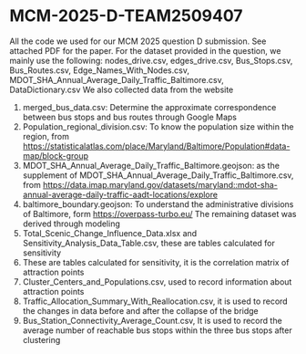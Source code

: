 # MCM-2025-D-TEAM2509407
All the code we used for our MCM 2025 question D submission. See attached PDF for the paper.
For the dataset provided in the question, we mainly use the following:
nodes_drive.csv, edges_drive.csv, Bus_Stops.csv, Bus_Routes.csv, Edge_Names_With_Nodes.csv, MDOT_SHA_Annual_Average_Daily_Traffic_Baltimore.csv, DataDictionary.csv
We also collected data from the website
1. merged_bus_data.csv: Determine the approximate correspondence between bus stops and bus routes through Google Maps
2. Population_regional_division.csv: To know the population size within the region, from https://statisticalatlas.com/place/Maryland/Baltimore/Population#data-map/block-group
3. MDOT_SHA_Annual_Average_Daily_Traffic_Baltimore.geojson: as the supplement of MDOT_SHA_Annual_Average_Daily_Traffic_Baltimore.csv, from https://data.imap.maryland.gov/datasets/maryland::mdot-sha-annual-average-daily-traffic-aadt-locations/explore
4. baltimore_boundary.geojson: To understand the administrative divisions of Baltimore, form https://overpass-turbo.eu/
The remaining dataset was derived through modeling
1. Total_Scenic_Change_Influence_Data.xlsx and Sensitivity_Analysis_Data_Table.csv, these are tables calculated for sensitivity
2. These are tables calculated for sensitivity, it is the correlation matrix of attraction points
3. Cluster_Centers_and_Populations.csv, used to record information about attraction points
4. Traffic_Allocation_Summary_With_Reallocation.csv, it is used to record the changes in data before and after the collapse of the bridge
5. Bus_Station_Connectivity_Average_Count.csv, It is used to record the average number of reachable bus stops within the three bus stops after clustering
